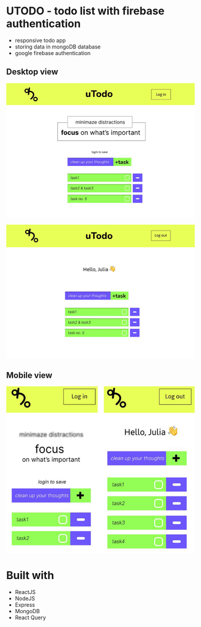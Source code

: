 # UTODO - todo list with firebase authentication  

 * responsive todo app
 * storing data in mongoDB database
 * google firebase authentication


## Desktop view
![logged out](readme/utodosmall.jpg) 
   
![log in](readme/utodologgedsmall.jpg) 


## Mobile view

   ![mobile view](readme/utodomobilelogged2.jpg) 

# Built with
  * ReactJS
  * NodeJS
  * Express
  * MongoDB
  * React Query
